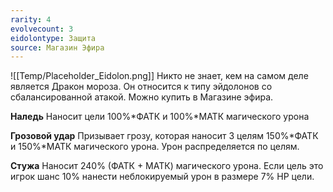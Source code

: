 ```yaml
---
rarity: 4
evolvecount: 3
eidolontype: Защита
source: Магазин Эфира
---
```

![[Temp/Placeholder_Eidolon.png]]
Никто не знает, кем на самом деле является Дракон мороза. Он относится к типу эйдолонов со сбалансированной атакой. Можно купить в Магазине эфира.

**Наледь**
Наносит цели 100%\*ФАТК и 100%\*МАТК магического урона

**Грозовой удар**
Призывает грозу, которая наносит 3 целям 150%\*ФАТК и 150%\*МАТК магического урона. Урон распределяется по целям.

**Стужа**
Наносит 240% (ФАТК + МАТК) магического урона. Если цель это игрок шанс 10% нанести неблокируемый урон в размере 7% HP цели.